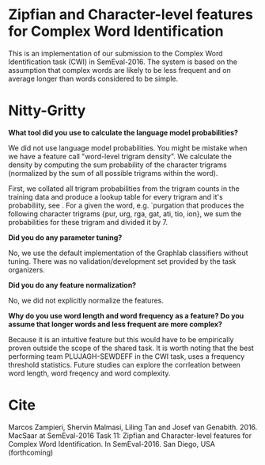 # Zipfian and Character-level features for Complex Word Identification

This is an implementation of our submission to the Complex Word Identification task (CWI) in SemEval-2016. The system is based on the assumption that complex words are likely to be less frequent and on average longer than words considered to be simple.


# Nitty-Gritty

**What tool did you use to calculate the language model probabilities?**

We did not use language model probabilities. You might be mistake when we have a feature call "word-level trigram density". We calculate the density by computing the sum probability of the character trigrams (normalized by the sum of all possible trigrams within the word). 

First, we collated all trigram probabilities from the trigram counts in the training data and produce a lookup table for every trigram and it's probabiliity, see . For a given the word, e.g. `purgation that produces the following character trigrams {pur, urg, rga, gat, ati, tio, ion}, we sum the probabilities for these trigram and divided it by 7. 

**Did you do any parameter tuning?**

No, we use the default implementation of the Graphlab classifiers without tuning. There was no validation/development set provided by the task organizers. 

**Did you do any feature normalization?**

No, we did not explicitly normalize the features.

**Why do you use word length and word frequency as a feature? Do you assume that longer words and less frequent are more complex?**

Because it is an intuitive feature but this would have to be empirically proven outside the scope of the shared task. It is worth noting that the best performing team PLUJAGH-SEWDEFF in the CWI task, uses a frequency threshold statistics. Future studies can explore the corrleation between word length, word freqency and word complexity.


# Cite

Marcos Zampieri, Shervin Malmasi, Liling Tan and Josef van Genabith. 2016. MacSaar at SemEval-2016 Task 11: Zipfian and Character-level features for Complex Word Identification. In SemEval-2016. San Diego, USA (forthcoming)

```

```
